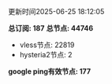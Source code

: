 更新时间2025-06-25 18:12:05

**总订阅: 187**
**总节点: 44746**
- vless节点: 22819
- hysteria2节点: 2

**google ping有效节点: 177**
